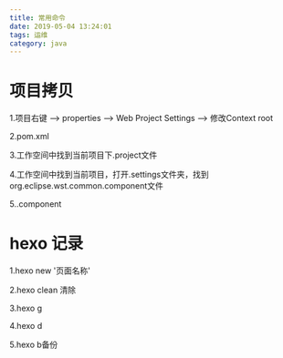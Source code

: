```yaml
---
title: 常用命令
date: 2019-05-04 13:24:01
tags: 运维
category: java
---
```

# 项目拷贝

1.项目右键 --> properties --> Web Project Settings --> 修改Context root

2.pom.xml

3.工作空间中找到当前项目下.project文件

4.工作空间中找到当前项目，打开.settings文件夹，找到org.eclipse.wst.common.component文件

5..component

# hexo 记录

1.hexo new '页面名称'

2.hexo clean 清除

3.hexo g

4.hexo d

5.hexo b备份